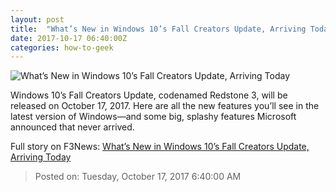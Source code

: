 ```yaml
---
layout: post
title:  "What’s New in Windows 10’s Fall Creators Update, Arriving Today"
date: 2017-10-17 06:40:00Z
categories: how-to-geek
---
```


![What’s New in Windows 10’s Fall Creators Update, Arriving Today](https://www.howtogeek.com/thumbcache/648/248/b4a9122f01311f89dbd876b148b779e1/wp-content/uploads/2017/05/img_591491703a5f5.jpg)

Windows 10’s Fall Creators Update, codenamed Redstone 3, will be released on October 17, 2017. Here are all the new features you’ll see in the latest version of Windows—and some big, splashy features Microsoft announced that never arrived.


Full story on F3News: [What’s New in Windows 10’s Fall Creators Update, Arriving Today](http://www.f3nws.com/n/RBaKjC)

> Posted on: Tuesday, October 17, 2017 6:40:00 AM
